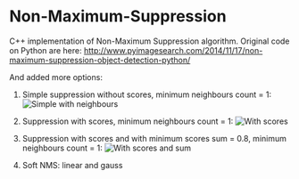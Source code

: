 
# Non-Maximum-Suppression
C++ implementation of Non-Maximum Suppression algorithm.
Original code on Python are here: http://www.pyimagesearch.com/2014/11/17/non-maximum-suppression-object-detection-python/

And added more options:
1. Simple suppression without scores, minimum neighbours count = 1:
![Simple with neighbours](https://github.com/Nuzhny007/Non-Maximum-Suppression/blob/master/data/simple_n1.png?raw=true "Title")

2. Suppression with scores, minimum neighbours count = 1:
![With scores](https://github.com/Nuzhny007/Non-Maximum-Suppression/blob/master/data/score.png?raw=true "Title")

3. Suppression with scores and with minimum scores sum = 0.8, minimum neighbours count = 1:
![With scores and sum](https://github.com/Nuzhny007/Non-Maximum-Suppression/blob/master/data/score_min08.png?raw=true "Title")

4. Soft NMS: linear and gauss
